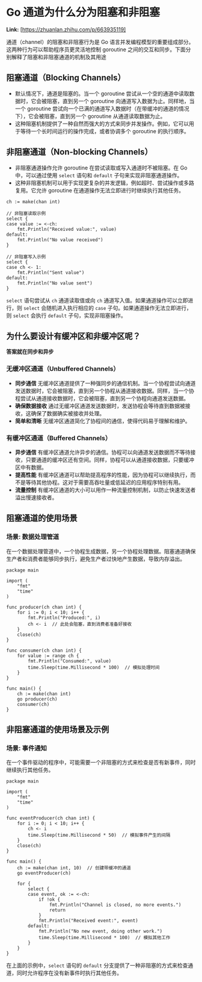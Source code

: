 # Go 通道为什么分为阻塞和非阻塞



 **Link:** [https://zhuanlan.zhihu.com/p/663935119]



通道（channel）的阻塞和非阻塞行为是 Go 语言并发编程模型的重要组成部分。这两种行为可以帮助程序员更灵活地控制 goroutine 之间的交互和同步。下面分别解释了阻塞和非阻塞通道的机制及其用途

## 阻塞通道（Blocking Channels）  

* 默认情况下，通道是阻塞的。当一个 goroutine 尝试从一个空的通道中读取数据时，它会被阻塞，直到另一个 goroutine 向通道写入数据为止。同样地，当一个 goroutine 尝试向一个已满的通道写入数据时（在带缓冲的通道的情况下），它会被阻塞，直到另一个 goroutine 从通道读取数据为止。
* 这种阻塞机制提供了一种自然而强大的方式来同步并发操作。例如，它可以用于等待一个长时间运行的操作完成，或者协调多个 goroutine 的执行顺序。

## 非阻塞通道（Non-blocking Channels）  

* 非阻塞通道操作允许 goroutine 在尝试读取或写入通道时不被阻塞。在 Go 中，可以通过使用 `select` 语句和 `default` 子句来实现非阻塞通道操作。
* 这种非阻塞机制可以用于实现更复杂的并发逻辑，例如超时、尝试操作或多路复用。它允许 goroutine 在通道操作无法立即进行时继续执行其他任务。

```
ch := make(chan int)

// 非阻塞读取示例
select {
case value := <-ch:
    fmt.Println("Received value:", value)
default:
    fmt.Println("No value received")
}

// 非阻塞写入示例
select {
case ch <- 1:
    fmt.Println("Sent value")
default:
    fmt.Println("No value sent")
}

```

`select` 语句尝试从 `ch` 通道读取值或向 `ch` 通道写入值。如果通道操作可以立即进行，则 `select` 会随机进入执行相应的 `case` 子句。如果通道操作无法立即进行，则 `select` 会执行 `default` 子句，实现非阻塞操作。

## 为什么要设计有缓冲区和非缓冲区呢？  

**答案就在同步和异步**

### 无缓冲区通道（Unbuffered Channels）  

* **同步通信** 无缓冲区通道提供了一种强同步的通信机制。当一个协程尝试向通道发送数据时，它会被阻塞，直到另一个协程从通道接收数据。同样，当一个协程尝试从通道接收数据时，它会被阻塞，直到另一个协程向通道发送数据。
* **确保数据接收** 通过无缓冲区通道发送数据时，发送协程会等待直到数据被接收，这确保了数据确实被接收并处理。
* **简单和清晰** 无缓冲区通道简化了协程间的通信，使得代码易于理解和维护。

### 有缓冲区通道（Buffered Channels）  

* **异步通信** 有缓冲区通道允许异步的通信。协程可以向通道发送数据而不等待接收，只要通道的缓冲区还有空间。同样，协程可以从通道接收数据，只要缓冲区中有数据。
* **提高性能** 有缓冲区通道可以帮助提高程序的性能，因为协程可以继续执行，而不是等待其他协程。这对于需要高吞吐量或低延迟的应用程序特别有用。
* **流量控制** 有缓冲区通道的大小可以用作一种流量控制机制，以防止快速发送者溢出慢速接收者。

## 阻塞通道的使用场景  
### 场景: 数据处理管道  

在一个数据处理管道中，一个协程生成数据，另一个协程处理数据。阻塞通道确保生产者和消费者能够同步执行，避免生产者过快地产生数据，导致内存溢出。

```
package main
​
import (
    "fmt"
    "time"
)
​
func producer(ch chan int) {
    for i := 0; i < 10; i++ {
        fmt.Println("Produced:", i)
        ch <- i  // 此处会阻塞，直到消费者准备好接收
    }
    close(ch)
}
​
func consumer(ch chan int) {
    for value := range ch {
        fmt.Println("Consumed:", value)
        time.Sleep(time.Millisecond * 100)  // 模拟处理时间
    }
}
​
func main() {
    ch := make(chan int)
    go producer(ch)
    consumer(ch)
}

```
## 非阻塞通道的使用场景及示例  
### 场景: 事件通知  

在一个事件驱动的程序中，可能需要一个非阻塞的方式来检查是否有新事件，同时继续执行其他任务。

```
package main
​
import (
    "fmt"
    "time"
)
​
func eventProducer(ch chan int) {
    for i := 0; i < 10; i++ {
        ch <- i
        time.Sleep(time.Millisecond * 50)  // 模拟事件产生的间隔
    }
    close(ch)
}
​
func main() {
    ch := make(chan int, 10)  // 创建带缓冲的通道
    go eventProducer(ch)
​
    for {
        select {
        case event, ok := <-ch:
            if !ok {
                fmt.Println("Channel is closed, no more events.")
                return
            }
            fmt.Println("Received event:", event)
        default:
            fmt.Println("No new event, doing other work.")
            time.Sleep(time.Millisecond * 100)  // 模拟其他工作
        }
    }
}

```

在上面的示例中，`select` 语句的 `default` 分支提供了一种非阻塞的方式来检查通道，同时允许程序在没有新事件时执行其他任务。

